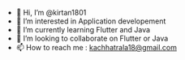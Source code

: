- 👋 Hi, I’m @kirtan1801
- 👀 I’m interested in Application developement
- 🌱 I’m currently learning Flutter and Java
- 💞️ I’m looking to collaborate on Flutter or Java
- 📫 How to reach me : kachhatrala18@gmail.com

<!---
kirtan1801/kirtan1801 is a ✨ special ✨ repository because its `README.md` (this file) appears on your GitHub profile.
You can click the Preview link to take a look at your changes.
--->
